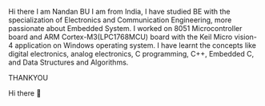 Hi there 
I am Nandan BU 
I am from India, I have studied BE with the specialization of  Electronics and Communication Engineering, more passionate about Embedded System.
I worked on 8051 Microcontroller board and ARM Cortex-M3(LPC1768MCU) board with the Keil Micro vision-4 application on Windows operating system. 
I have learnt the concepts like digital electronics, analog electronics, C programming, C++, Embedded C, and Data Structures and Algorithms. 

THANKYOU




 Hi there 👋
<!--
**bunandan/bunandan** is a ✨ _special_ ✨ repository because its `README.md` (this file) appears on your GitHub profile.

Here are some ideas to get you started:

- 🔭 I’m currently working on ...
- 🌱 I’m currently learning ...
- 👯 I’m looking to collaborate on ...
- 🤔 I’m looking for help with ...
- 💬 Ask me about ...
- 📫 How to reach me: ...
- 😄 Pronouns: ...
- ⚡ Fun fact: ...
-->
